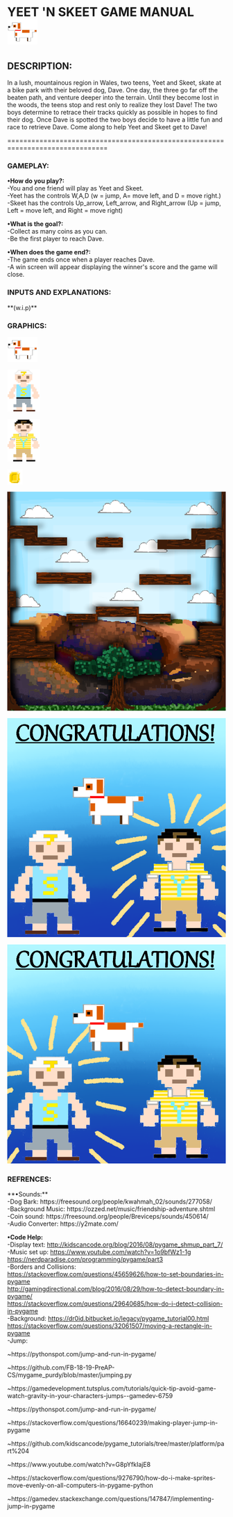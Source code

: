  <h1> YEET 'N SKEET GAME MANUAL <img src="Dave transparent resize.png" alt="" </h1>

   <h2>DESCRIPTION:</h2>
    In a lush, mountainous region in Wales, two teens, Yeet and Skeet, skate at a bike park with their beloved dog, Dave.
    One day, the three go far off the beaten path, and venture deeper into the terrain. Until they become lost in the woods, the teens stop and rest only to realize they lost Dave! The two boys determine to retrace their tracks quickly as possible in hopes to find their dog. Once Dave is spotted the two boys decide to have a little fun and race to retrieve Dave. Come along to help Yeet and Skeet get to Dave!
<p>===============================================================================</p>

<h3>GAMEPLAY:</h3> 


**•How do you play?:**
<br />-You and one friend will play as Yeet and Skeet. 
<br />-Yeet has the controls W,A,D (w = jump, A= move left, and D = move right.) 
<br />-Skeet has the controls Up_arrow, Left_arrow, and Right_arrow (Up = jump, Left = move left, and Right = move right) </br>
      
**•What is the goal?:**
      <br />-Collect as many coins as you can.
      <br />-Be the first player to reach Dave. </br>
      
**•When does the game end?:**
      <br />-The game ends once when a player reaches Dave.
      <br />-A win screen will appear displaying the winner's score and the game will close.</br>
      
<h3>INPUTS AND EXPLANATIONS:</h3>
**(w.i.p)**

<h3>GRAPHICS:</h3>
<p><img src="Dave transparent resize.png" alt="Dave the dog" /></p>
<p><img src="skeet transparent resize.png" alt="Skeet" /></p>
<p><img src="yeet transparent resize.png" alt="yeet" /></p>
<p><img src="coin.png" alt="coins" /></p>
<p><img src="level 1 wip.png" alt="level 1 pixel art" /></p>
<p><img src="yeet wins.png" alt="yeet win screen" /></p>
<p><img src="skeet wins.png" alt="skeet win screen" /></p>

<h3>REFRENCES:</h3>
**•Sounds:**
<br /> -Dog Bark: https://freesound.org/people/kwahmah_02/sounds/277058/
<br /> -Background Music: https://ozzed.net/music/friendship-adventure.shtml
<br /> -Coin sound: https://freesound.org/people/Breviceps/sounds/450614/
<br /> -Audio Converter: https://y2mate.com/

**•Code Help:**
<br /> -Display text: http://kidscancode.org/blog/2016/08/pygame_shmup_part_7/
<br /> -Music set up: https://www.youtube.com/watch?v=1o9bfWz1-1g
<br /> https://nerdparadise.com/programming/pygame/part3
<br /> -Borders and Collisions: https://stackoverflow.com/questions/45659626/how-to-set-boundaries-in-pygame 
<br /> http://gamingdirectional.com/blog/2016/08/29/how-to-detect-boundary-in-pygame/
<br /> https://stackoverflow.com/questions/29640685/how-do-i-detect-collision-in-pygame
<br /> -Background: https://dr0id.bitbucket.io/legacy/pygame_tutorial00.html
<br /> https://stackoverflow.com/questions/32061507/moving-a-rectangle-in-pygame
<br />-Jump: 
<p>~https://pythonspot.com/jump-and-run-in-pygame/ </p>
<p>~https://github.com/FB-18-19-PreAP-CS/mygame_purdy/blob/master/jumping.py </p>
<p>~https://gamedevelopment.tutsplus.com/tutorials/quick-tip-avoid-game-watch-gravity-in-your-characters-jumps--gamedev-6759 </p>
<p>~https://pythonspot.com/jump-and-run-in-pygame/ </p>
<p>~https://stackoverflow.com/questions/16640239/making-player-jump-in-pygame </p>
<p>~https://github.com/kidscancode/pygame_tutorials/tree/master/platform/part%204 </p>
<p>~https://www.youtube.com/watch?v=G8pYfkIajE8 </p>
<p>~https://stackoverflow.com/questions/9276790/how-do-i-make-sprites-move-evenly-on-all-computers-in-pygame-python</p>
<p>~https://gamedev.stackexchange.com/questions/147847/implementing-jump-in-pygame </p>
